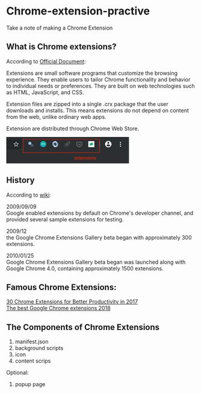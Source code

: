 # Chrome-extension-practive
Take a note of making a Chrome Extension

## What is Chrome extensions? 

According to [Official Document](https://developer.chrome.com/extensions):  

Extensions are small software programs that customize the browsing experience. They enable users to tailor Chrome functionality and behavior to individual needs or preferences. They are built on web technologies such as HTML, JavaScript, and CSS.

Extension files are zipped into a single .crx package that the user downloads and installs. This means extensions do not depend on content from the web, unlike ordinary web apps.

Extension are distributed through Chrome Web Store.


![images](https://raw.githubusercontent.com/ZoeLiao/Chrome-Extension-practice/master/notes/images/extensions.png)

## History

According to [wiki](https://en.wikipedia.org/wiki/Google_Chrome#Extensions):

2009/09/09  
Google enabled extensions by default on Chrome's developer channel, and provided several sample extensions for testing.

2009/12  
the Google Chrome Extensions Gallery beta began with approximately 300 extensions.

2010/01/25  
Google Chrome Extensions Gallery beta began was launched along with Google Chrome 4.0, containing approximately 1500 extensions.

## Famous Chrome Extensions:
[30 Chrome Extensions for Better Productivity in 2017](https://www.hongkiat.com/blog/productivity-chrome-extensions/)  
[The best Google Chrome extensions 2018](https://www.techradar.com/news/the-best-google-chrome-extensions)

## The Components of Chrome Extensions

1. manifest.json
2. background scripts
3. icon
4. content scrips

Optional:
1. popup page


